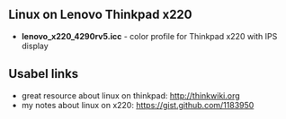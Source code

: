 Linux on Lenovo Thinkpad x220
-----------------------------

 - **lenovo_x220_4290rv5.icc**   - color profile for Thinkpad x220 with IPS display

Usabel links
------------

 - great resource about linux on thinkpad: http://thinkwiki.org
 - my notes about linux on x220: https://gist.github.com/1183950
